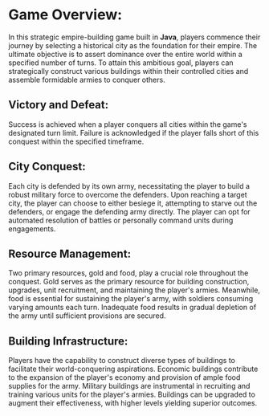 # **Game Overview:**

In this strategic empire-building game built in **Java**, players commence their journey by selecting a historical city as the foundation for their empire. The ultimate objective is to assert dominance over the entire world within a specified number of turns. To attain this ambitious goal, players can strategically construct various buildings within their controlled cities and assemble formidable armies to conquer others.

## **Victory and Defeat:**

Success is achieved when a player conquers all cities within the game's designated turn limit. Failure is acknowledged if the player falls short of this conquest within the specified timeframe.

## **City Conquest:**

Each city is defended by its own army, necessitating the player to build a robust military force to overcome the defenders. Upon reaching a target city, the player can choose to either besiege it, attempting to starve out the defenders, or engage the defending army directly. The player can opt for automated resolution of battles or personally command units during engagements.

## **Resource Management:**

Two primary resources, gold and food, play a crucial role throughout the conquest. Gold serves as the primary resource for building construction, upgrades, unit recruitment, and maintaining the player's armies. Meanwhile, food is essential for sustaining the player's army, with soldiers consuming varying amounts each turn. Inadequate food results in gradual depletion of the army until sufficient provisions are secured.

## **Building Infrastructure:**

Players have the capability to construct diverse types of buildings to facilitate their world-conquering aspirations. Economic buildings contribute to the expansion of the player's economy and provision of ample food supplies for the army. Military buildings are instrumental in recruiting and training various units for the player's armies. Buildings can be upgraded to augment their effectiveness, with higher levels yielding superior outcomes.

